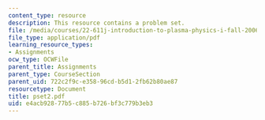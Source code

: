 ```yaml
---
content_type: resource
description: This resource contains a problem set.
file: /media/courses/22-611j-introduction-to-plasma-physics-i-fall-2006/e4acb92877b5c885b726bf3c779b3eb3_pset2.pdf
file_type: application/pdf
learning_resource_types:
- Assignments
ocw_type: OCWFile
parent_title: Assignments
parent_type: CourseSection
parent_uid: 722c2f9c-e358-96cd-b5d1-2fb62b80ae87
resourcetype: Document
title: pset2.pdf
uid: e4acb928-77b5-c885-b726-bf3c779b3eb3
---
```

